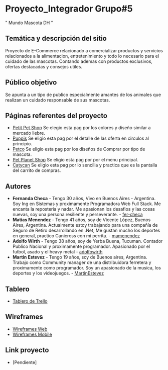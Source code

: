 
# Proyecto_Integrador Grupo#5

" Mundo Mascota DH "

## Temática y descripción del sitio

Proyecto de E-Commerce relacionado a comercializar productos y servicios relacionados a la alimentacion, entretenimiento y todo lo necesario para el cuidado de las mascotas. Contando ademas con productos exclusivos, ofertas destacadas y consejos utiles.

## Público objetivo

Se apunta a un tipo de publico especialmente amantes de los animales que realizan un cuidado responsable de sus mascotas.

## Páginas referentes del proyecto

* [Petit Pet Shop](https://www.petitpetshop.com.ar/) Se elegio esta pag por los colores y diseño similar a mercado liebre. 
* [Puppis](https://www.puppis.com.ar/) Se eligio esta pag por el detalle de las oferta en circulos al principio.
* [Petco](https://www.petco.com.mx/) Se eligio esta pag por los diseños de Comprar por tipo de mascota.
* [Pet Planet Shop](https://petplanetshop.com.ar/) Se eligio esta pag por por el menu principal.
* [Catycan](https://www.catycan.com/) Se eligio esta pag por lo sencilla y practica que es la pantalla del carrito de compras.


## Autores

* **Fernanda Checa** - Tengo 30 años, Vivo en Buenos Aires - Argentina. Soy Ing en Sistemas y proximamente Programadora Web Full Stack. Me encanta la reposteria y nadar. Me apasionan los desafios y las cosas nuevas, 
soy una persona resiliente y perseverante. - [fer-checa](https://github.com/fer-checa)
* **Matias Menendez** - Tengo 41 años, soy de Vicente López, Buenos Aires, Argentina. Actualmente estoy trabajando para una compañía de Seguro de Retiro desarrollando en .Net, Me gustan mucho los deportes en general, practico Canicross con mi perrita. - [mamenendez](https://github.com/mamenendez)
* **Adolfo Wirth** - Tengo 38 años, soy de Yerba Buena, Tucuman. Contador Publico Nacional y proximamente programador. Apasionado por el futbol, asado y el heavy metal - [adolfowirth](https://github.com/adolfowirth)
* **Martin Estevez** - Tengo 19 años, soy de Buenos aires, Argentina. Trabajo como Community manager de una distribuidora ferretera y proximamente como programador. Soy un apasionado de la musica, los deportes y los videojuegos. - [MartinEstevez](https://github.com/MartinEstevez)


## Tablero 

* [Tablero de Trello](https://trello.com/b/Do965XMg/dh-full-stack)

## Wireframes

* [Wireframes Web](https://marvelapp.com/prototype/dd57f7g)
* [Wireframes Mobile](https://marvelapp.com/prototype/6gbgf68)

## Link proyecto 

* [Pendiente]
